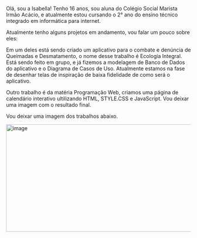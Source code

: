 Olá, sou a Isabella!
Tenho 16 anos, sou aluna do Colégio Social Marista Irmão Acácio, e atualmente estou cursando o 2° ano do ensino técnico integrado em informática para internet.

Atualmente tenho alguns projetos em andamento, vou falar um pouco sobre eles: 

Em um deles está sendo criado um aplicativo para o combate e denúncia de Queimadas e Desmatamento, o nome desse trabalho é Ecologia Integral. Está sendo feito em grupo, e já fizemos a modelagem de Banco de Dados do aplicativo e o Diagrama de Casos de Uso. Atualmente estamos na fase de desenhar telas de inspiração de baixa fidelidade de como será o aplicativo.


Outro trabalho é da matéria Programação Web, criamos uma página de calendário interativo ultilizando HTML, STYLE.CSS e JavaScript. Vou deixar uma imagem com o resultado final.

Vou deixar uma imagem dos trabalhos abaixo.

<img width="592" height="293" alt="image" src="https://github.com/user-attachments/assets/f046021d-8264-4110-9d4c-49c3c9fee0f2" />


